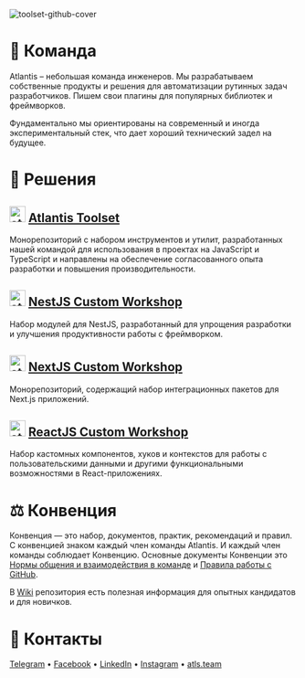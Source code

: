 ![toolset-github-cover](https://github.com/user-attachments/assets/2470e8b8-b40a-4541-b952-97aa30f232a9)

# 🌟 Команда
Atlantis – небольшая команда инженеров. Мы разрабатываем собственные продукты и решения для автоматизации рутинных задач разработчиков. Пишем свои плагины для популярных библиотек и фреймворков.


Фундаментально мы ориентированы на современный и иногда экспериментальный стек, что дает хороший технический задел на будущее.

# 🚀 Решения

## <img width="28" alt="atlantis@nestjs" src="https://github.com/user-attachments/assets/de4fdd90-ebbb-406e-b239-1ce65e8ed7df"> [Atlantis Toolset](https://github.com/atls/tools)

Монорепозиторий с набором инструментов и утилит, разработанных нашей командой для использования в проектах на JavaScript и TypeScript и направлены на обеспечение согласованного опыта разработки и повышения производительности.
<br>
## <img width="28" alt="atlantis@nestjs" src="https://github.com/user-attachments/assets/ea4c916c-fb50-402e-a207-21c652a18e77"> [NestJS Custom Workshop](https://github.com/atls/nestjs)

Набор модулей для NestJS, разработанный для упрощения разработки и улучшения продуктивности работы с фреймворком.
<br>
## <img width="28" alt="atlantis@nextjs" src="https://github.com/user-attachments/assets/dddbf072-1791-49a3-b10e-256c401ec0af"> [NextJS Custom Workshop](https://github.com/atls/nextjs)

Монорепозиторий, содержащий набор интеграционных пакетов для Next.js приложений.
<br>
## <img width="28" alt="atlantis@reactjs" src="https://github.com/user-attachments/assets/972a24d0-18db-4051-a352-76dabcce89cb"> [ReactJS Custom Workshop](https://github.com/atls/reactjs)

Набор кастомных компонентов, хуков и контекстов для работы с пользовательскими данными и другими функциональными возможностями в React-приложениях.
<br>

# ⚖️ Конвенция
Конвенция — это набор, документов, практик, рекомендаций и правил. С конвенцией знаком каждый член команды Atlantis. И каждый член команды соблюдает Конвенцию. Основные документы Конвенции это [Нормы общения и взаимодействия в команде](https://github.com/atls/convention/wiki/%D0%9D%D0%BE%D1%80%D0%BC%D1%8B-%D0%BE%D0%B1%D1%89%D0%B5%D0%BD%D0%B8%D1%8F-%D0%B8-%D0%B2%D0%B7%D0%B0%D0%B8%D0%BC%D0%BE%D0%B4%D0%B5%D0%B9%D1%81%D1%82%D0%B2%D0%B8%D1%8F-%D0%B2-%D0%BA%D0%BE%D0%BC%D0%B0%D0%BD%D0%B4%D0%B5) и [Правила работы с GitHub](https://github.com/atls/convention/wiki/%D0%9F%D1%80%D0%B0%D0%B2%D0%B8%D0%BB%D0%B0-%D1%80%D0%B0%D0%B1%D0%BE%D1%82%D1%8B-%D1%81-GitHub).

В [Wiki](https://github.com/atls/convention/wiki) репозитория есть полезная информация для опытных кандидатов и для новичков.

# 🔗 Контакты
[Telegram](https://t.me/atls_team) • [Facebook](https://www.facebook.com/atlantislabs) • [LinkedIn](https://www.linkedin.com/company/atls-team/) • [Instagram](https://www.instagram.com/atls.team) • [atls.team](https://atls.team/)  

